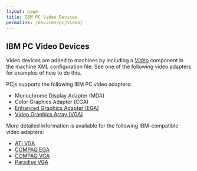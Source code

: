 ```yaml
---
layout: page
title: IBM PC Video Devices
permalink: /devices/pc/video/
---
```


IBM PC Video Devices
---

Video devices are added to machines by including a *[Video](/docs/pcjs/video/)* component in the machine XML
configuration file.  See one of the following video adapters for  examples of how to do this.

PCjs supports the following IBM PC video adapters:

* Monochrome Display Adapter (MDA)
* Color Graphics Adapter (CGA)
* [Enhanced Graphics Adapter (EGA)](ibm/ega/)
* [Video Graphics Array (VGA)](ibm/vga/)

More detailed information is available for the following IBM-compatible video adapters:

* [ATI VGA](/devices/pc/video/ati/vga/)
* [COMPAQ EGA](/devices/pc/video/compaq/ega/)
* [COMPAQ VGA](/devices/pc/video/compaq/vga/)
* [Paradise VGA](/devices/pc/video/paradise/vga/)
